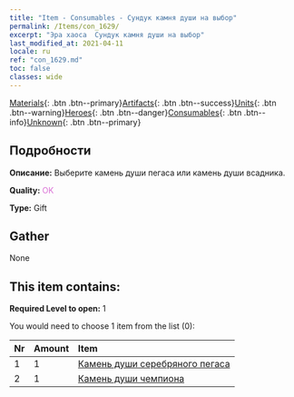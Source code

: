 ```yaml
---
title: "Item - Consumables - Сундук камня души на выбор"
permalink: /Items/con_1629/
excerpt: "Эра хаоса  Сундук камня души на выбор"
last_modified_at: 2021-04-11
locale: ru
ref: "con_1629.md"
toc: false
classes: wide
---
```

 [Materials](/ru/Items/){: .btn .btn--primary}[Artifacts](/ru/Items/Artifacts/){: .btn .btn--success}[Units](/ru/Items/Units/){: .btn .btn--warning}[Heroes](/ru/Items/Heroes/){: .btn .btn--danger}[Consumables](/ru/Items/Consumables/){: .btn .btn--info}[Unknown](/ru/Items/Unknown/){: .btn .btn--primary}

## Подробности
 **Описание:** Выберите камень души пегаса или камень души всадника.

 **Quality:** <span style="color: #DA70D6">OK</span>

 **Type:** Gift

## Gather

  None

## This item contains:

 **Required Level to open:** 1

 You would need to choose 1 item from the list (0):

  | Nr | Amount |     Item    |
  |:---|:-------|:------------|
  | 1 | 1 | [Камень души серебряного пегаса](/ru/Items/unt_292/) | 
  | 2 | 1 | [Камень души чемпиона](/ru/Items/unt_287/) | 
